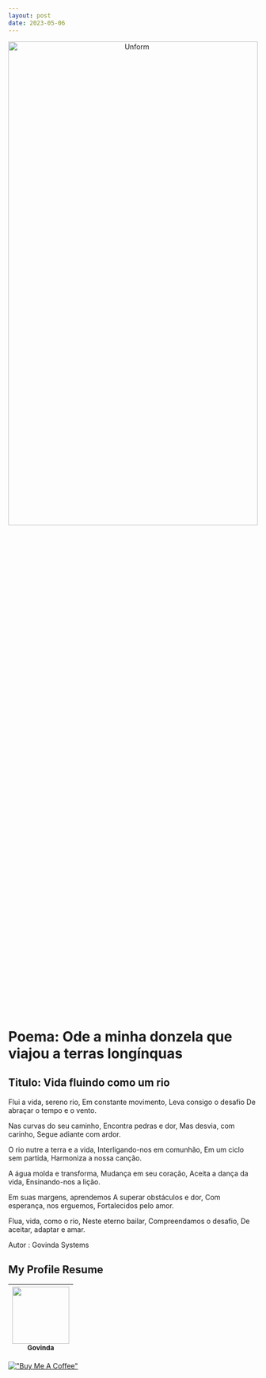 ```yaml
---
layout: post
date: 2023-05-06
---
```


<p align="center">
<img src="https://i.giphy.com/media/QnU6mOrBbElaIQz4Fe/giphy.webp" height="50%" width="100%" alt="Unform" />
</p>

# Poema: Ode a minha donzela que viajou a terras longínquas 

## Titulo: Vida fluindo como um rio

Flui a vida, sereno rio,
Em constante movimento,
Leva consigo o desafio
De abraçar o tempo e o vento.

Nas curvas do seu caminho,
Encontra pedras e dor,
Mas desvia, com carinho,
Segue adiante com ardor.

O rio nutre a terra e a vida,
Interligando-nos em comunhão,
Em um ciclo sem partida,
Harmoniza a nossa canção.

A água molda e transforma,
Mudança em seu coração,
Aceita a dança da vida,
Ensinando-nos a lição.

Em suas margens, aprendemos
A superar obstáculos e dor,
Com esperança, nos erguemos,
Fortalecidos pelo amor.

Flua, vida, como o rio,
Neste eterno bailar,
Compreendamos o desafio,
De aceitar, adaptar e amar.

Autor : Govinda Systems

## My Profile Resume

| [<img src="https://avatars.githubusercontent.com/u/498332?s=400&u=9b7a8aa8743ec4dd3c84d8c382aa31fb1b6c8abf&v=4" width=115><br><sub>Govinda</sub>](https://github.com/govinda777) |
| :---: |

[!["Buy Me A Coffee"](https://user-images.githubusercontent.com/1376749/120938564-50c59780-c6e1-11eb-814f-22a0399623c5.png)](https://www.buymeacoffee.com/govinda777)

